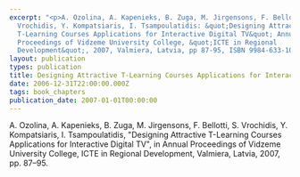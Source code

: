 ```yaml
---
excerpt: "<p>A. Ozolina, A. Kapenieks, B. Zuga, M. Jirgensons, F. Bellotti, S.
  Vrochidis, Y. Kompatsiaris, I. Tsampoulatidis: &quot;Designing Attractive
  T-Learning Courses Applications for Interactive Digital TV&quot; Annual
  Proceedings of Vidzeme University College, &quot;ICTE in Regional
  Development&quot;, 2007, Valmiera, Latvia, pp 87-95, ISBN 9984-633-10-1.</p>"
layout: publication
types: publication
title: Designing Attractive T-Learning Courses Applications for Interactive Digital TV
date: 2006-12-31T22:00:00.000Z
tags: book_chapters
publication_date: 2007-01-01T00:00:00
---
```

A. Ozolina, A. Kapenieks, B. Zuga, M. Jirgensons, F. Bellotti, S. Vrochidis, Y. Kompatsiaris, I. Tsampoulatidis, "Designing Attractive T-Learning Courses Applications for Interactive Digital TV", in Annual Proceedings of Vidzeme University College, ICTE in Regional Development, Valmiera, Latvia, 2007, pp. 87–95.